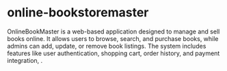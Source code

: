 # online-bookstoremaster
OnlineBookMaster is a web-based application designed to manage and sell books online. It allows users to browse, search, and purchase books, while admins can add, update, or remove book listings. The system includes features like user authentication, shopping cart, order history, and payment integration, .

